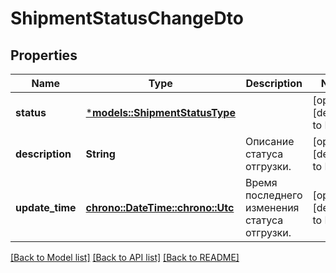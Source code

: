 # ShipmentStatusChangeDto

## Properties
Name | Type | Description | Notes
------------ | ------------- | ------------- | -------------
**status** | [***models::ShipmentStatusType**](ShipmentStatusType.md) |  | [optional] [default to None]
**description** | **String** | Описание статуса отгрузки. | [optional] [default to None]
**update_time** | [**chrono::DateTime::<chrono::Utc>**](DateTime.md) | Время последнего изменения статуса отгрузки. | [optional] [default to None]

[[Back to Model list]](../README.md#documentation-for-models) [[Back to API list]](../README.md#documentation-for-api-endpoints) [[Back to README]](../README.md)


